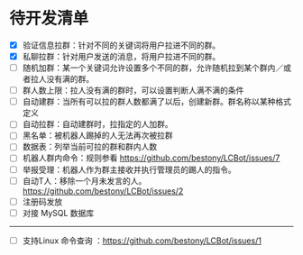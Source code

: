# 待开发清单

 - [x] 验证信息拉群：针对不同的关键词将用户拉进不同的群。
 - [x] 私聊拉群：针对用户发送的消息，将用户拉进不同的群。
 - [ ] 随机加群：某一个关键词允许设置多个不同的群，允许随机拉到某个群内／或者拉人没有满的群。
 - [ ] 群人数上限：拉人没有满的群时，可以设置判断人满不满的条件
 - [ ] 自动建群：当所有可以拉的群人数都满了以后，创建新群。群名称以某种格式定义
 - [ ] 自动拉群：自动建群时，拉指定的人加群。
 - [ ] 黑名单：被机器人踢掉的人无法再次被拉群
 - [ ] 数据表：列举当前可拉的群和群内人数
 - [ ] 机器人群内命令：规则参看 https://github.com/bestony/LCBot/issues/7
 - [ ] 举报受理：机器人作为群主接收并执行管理员的踢人的指令。
 - [ ] 自动T人：移除一个月未发言的人。 https://github.com/bestony/LCBot/issues/2
 - [ ] 注册码发放
 - [ ] 对接 MySQL 数据库
------------
 - [ ] 支持Linux 命令查询 ：https://github.com/bestony/LCBot/issues/1
 
